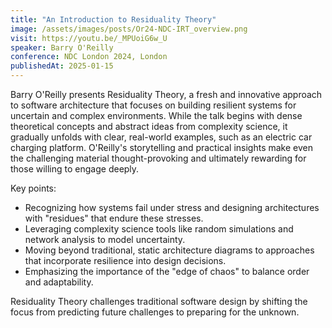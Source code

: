 ```yaml
---
title: "An Introduction to Residuality Theory"
image: /assets/images/posts/Or24-NDC-IRT_overview.png
visit: https://youtu.be/_MPUoiG6w_U
speaker: Barry O'Reilly
conference: NDC London 2024, London
publishedAt: 2025-01-15
---
```


Barry O'Reilly presents Residuality Theory, a fresh and innovative approach to software architecture that focuses on building resilient systems for uncertain and complex environments. While the talk begins with dense theoretical concepts and abstract ideas from complexity science, it gradually unfolds with clear, real-world examples, such as an electric car charging platform. O'Reilly's storytelling and practical insights make even the challenging material thought-provoking and ultimately rewarding for those willing to engage deeply.

Key points:
- Recognizing how systems fail under stress and designing architectures with "residues" that endure these stresses.
- Leveraging complexity science tools like random simulations and network analysis to model uncertainty.
- Moving beyond traditional, static architecture diagrams to approaches that incorporate resilience into design decisions.
- Emphasizing the importance of the "edge of chaos" to balance order and adaptability.

Residuality Theory challenges traditional software design by shifting the focus from predicting future challenges to preparing for the unknown.